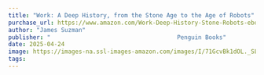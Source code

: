 ```yaml
---
title: "Work: A Deep History, from the Stone Age to the Age of Robots"
purchase_url: https://www.amazon.com/Work-Deep-History-Stone-Robots-ebook/dp/B08817M9SS/ref=tmm_kin_swatch_0?_encoding=UTF8&dib_tag=se&dib=eyJ2IjoiMSJ9.B1HP0FfieHcRZnyaX-X9zG-VYL5jyDvpswreeBLy4uZ6dwiQwuXGM9TbthYVNSYE.a4UXfOFIPcJFIMpg-VnuN5KsXUpGL-p8Jhah8tSwcco&qid=1745551730&sr=8-1
author: "James Suzman"
publisher: "‎                                    Penguin Books"
date: 2025-04-24
image: https://images-na.ssl-images-amazon.com/images/I/71GcvBk1dOL._SL75_.jpg
tags:
---
```

